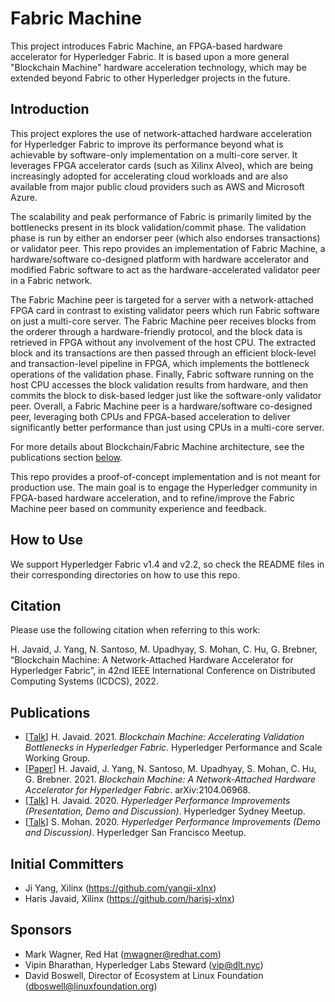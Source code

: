 # Fabric Machine
This project introduces Fabric Machine, an FPGA-based hardware accelerator for Hyperledger Fabric. It is based upon a more general "Blockchain Machine" hardware acceleration technology, which may be extended beyond Fabric to other Hyperledger projects in the future.

## Introduction
This project explores the use of network-attached hardware acceleration for Hyperledger Fabric to improve its performance beyond what is achievable by software-only implementation on a multi-core server. It leverages FPGA accelerator cards (such as Xilinx Alveo), which are being increasingly adopted for accelerating cloud workloads and are also available from major public cloud providers such as AWS and Microsoft Azure.

The scalability and peak performance of Fabric is primarily limited by the bottlenecks present in its block validation/commit phase. The validation phase is run by either an endorser peer (which also endorses transactions) or validator peer. This repo provides an implementation of Fabric Machine, a hardware/software co-designed platform with hardware accelerator and modified Fabric software to act as the hardware-accelerated validator peer in a Fabric network.

The Fabric Machine peer is targeted for a server with a network-attached FPGA card in contrast to existing validator peers which run Fabric software on just a multi-core server. The Fabric Machine peer receives blocks from the orderer through a hardware-friendly protocol, and the block data is retrieved in FPGA without any involvement of the host CPU. The extracted block and its transactions are then passed through an efficient block-level and transaction-level pipeline in FPGA, which implements the bottleneck operations of the validation phase. Finally, Fabric software running on the host CPU accesses the block validation results from hardware, and then commits the block to disk-based ledger just like the software-only validator peer. Overall, a Fabric Machine peer is a hardware/software co-designed peer, leveraging both CPUs and FPGA-based acceleration to deliver significantly better performance than just using CPUs in a multi-core server.

For more details about Blockchain/Fabric Machine architecture, see the publications section [below](#publications).

This repo provides a proof-of-concept implementation and is not meant for production use. The main goal is to engage the Hyperledger community in FPGA-based hardware acceleration, and to refine/improve the Fabric Machine peer based on community experience and feedback.

## How to Use
We support Hyperledger Fabric v1.4 and v2.2, so check the README files in their corresponding directories on how to use this repo.

## Citation
Please use the following citation when referring to this work:

H. Javaid, J. Yang, N. Santoso, M. Upadhyay, S. Mohan, C. Hu, G. Brebner, &ldquo;Blockchain Machine: A Network-Attached Hardware Accelerator for Hyperledger Fabric&rdquo;, in 42nd IEEE International Conference on Distributed Computing Systems (ICDCS), 2022.

## Publications
- [[Talk](https://wiki.hyperledger.org/display/PSWG/PSWG+July+27%2C+2021)] H. Javaid. 2021. _Blockchain Machine: Accelerating Validation Bottlenecks in Hyperledger Fabric_. Hyperledger Performance and Scale Working Group.
- [[Paper](http://arxiv.org/abs/2104.06968)] H. Javaid, J. Yang, N. Santoso, M. Upadhyay, S. Mohan, C. Hu, G. Brebner. 2021. _Blockchain Machine: A Network-Attached Hardware Accelerator for Hyperledger Fabric_. arXiv:2104.06968.
- [[Talk](https://www.youtube.com/watch?v=GoOYO_ju7mA)] H. Javaid. 2020. _Hyperledger Performance Improvements (Presentation, Demo and Discussion)_. Hyperledger Sydney Meetup.
- [[Talk](https://www.youtube.com/watch?v=Nidw6zMR4hs)] S. Mohan. 2020. _Hyperledger Performance Improvements (Demo and Discussion)_. Hyperledger San Francisco Meetup.

## Initial Committers
- Ji Yang, Xilinx (https://github.com/yangji-xlnx)
- Haris Javaid, Xilinx (https://github.com/harisj-xlnx)

## Sponsors
- Mark Wagner, Red Hat (mwagner@redhat.com)
- Vipin Bharathan, Hyperledger Labs Steward (vip@dlt.nyc)
- David Boswell, Director of Ecosystem at Linux Foundation (dboswell@linuxfoundation.org)
